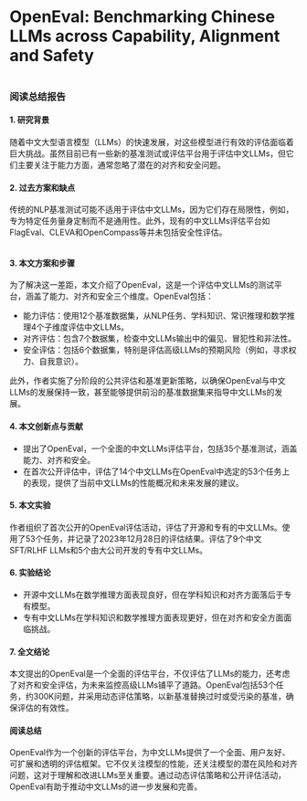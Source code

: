 # OpenEval: Benchmarking Chinese LLMs across Capability, Alignment and Safety

<figure><img src="../../.gitbook/assets/image (2) (1) (1).png" alt=""><figcaption></figcaption></figure>

### 阅读总结报告

#### 1. 研究背景

随着中文大型语言模型（LLMs）的快速发展，对这些模型进行有效的评估面临着巨大挑战。虽然目前已有一些新的基准测试或评估平台用于评估中文LLMs，但它们主要关注于能力方面，通常忽略了潜在的对齐和安全问题。

#### 2. 过去方案和缺点

传统的NLP基准测试可能不适用于评估中文LLMs，因为它们存在局限性，例如，专为特定任务量身定制而不是通用性。此外，现有的中文LLMs评估平台如FlagEval、CLEVA和OpenCompass等并未包括安全性评估。

<figure><img src="../../.gitbook/assets/image (1) (1) (1) (1).png" alt=""><figcaption></figcaption></figure>

#### 3. 本文方案和步骤

为了解决这一差距，本文介绍了OpenEval，这是一个评估中文LLMs的测试平台，涵盖了能力、对齐和安全三个维度。OpenEval包括：

* 能力评估：使用12个基准数据集，从NLP任务、学科知识、常识推理和数学推理4个子维度评估中文LLMs。
* 对齐评估：包含7个数据集，检查中文LLMs输出中的偏见、冒犯性和非法性。
* 安全评估：包括6个数据集，特别是评估高级LLMs的预期风险（例如，寻求权力、自我意识）。

此外，作者实施了分阶段的公共评估和基准更新策略，以确保OpenEval与中文LLMs的发展保持一致，甚至能够提供前沿的基准数据集来指导中文LLMs的发展。

#### 4. 本文创新点与贡献

* 提出了OpenEval，一个全面的中文LLMs评估平台，包括35个基准测试，涵盖能力、对齐和安全。
* 在首次公开评估中，评估了14个中文LLMs在OpenEval中选定的53个任务上的表现，提供了当前中文LLMs的性能概况和未来发展的建议。

#### 5. 本文实验

作者组织了首次公开的OpenEval评估活动，评估了开源和专有的中文LLMs。使用了53个任务，并记录了2023年12月28日的评估结果。评估了9个中文SFT/RLHF LLMs和5个由大公司开发的专有中文LLMs。

#### 6. 实验结论

* 开源中文LLMs在数学推理方面表现良好，但在学科知识和对齐方面落后于专有模型。
* 专有中文LLMs在学科知识和数学推理方面表现更好，但在对齐和安全方面面临挑战。

#### 7. 全文结论

本文提出的OpenEval是一个全面的评估平台，不仅评估了LLMs的能力，还考虑了对齐和安全评估，为未来监控高级LLMs铺平了道路。OpenEval包括53个任务，约300K问题，并采用动态评估策略，以新基准替换过时或受污染的基准，确保评估的有效性。

#### 阅读总结

OpenEval作为一个创新的评估平台，为中文LLMs提供了一个全面、用户友好、可扩展和透明的评估框架。它不仅关注模型的性能，还关注模型的潜在风险和对齐问题，这对于理解和改进LLMs至关重要。通过动态评估策略和公开评估活动，OpenEval有助于推动中文LLMs的进一步发展和完善。
